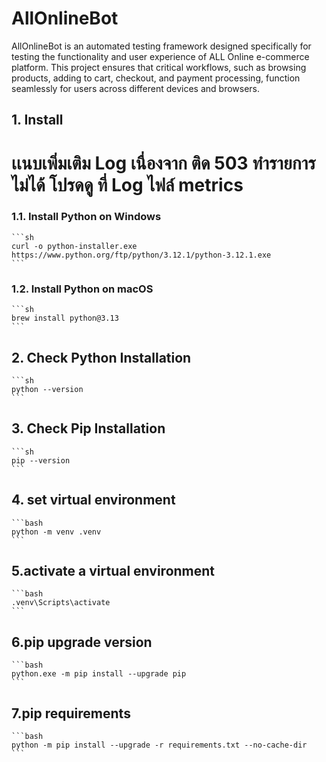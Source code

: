 # AllOnlineBot

 AllOnlineBot is an automated testing framework designed specifically for testing the functionality and user experience of ALL Online e-commerce platform. This project ensures that critical workflows, such as browsing products, adding to cart, checkout, and payment processing, function seamlessly for users across different devices and browsers.

## 1. Install
# เเนบเพิ่มเติม Log เนื่องจาก ติด 503 ทำรายการไม่ได้  โปรดดู ที่ Log ไฟล์ metrics
### 1.1. Install Python on Windows

    ```sh
    curl -o python-installer.exe https://www.python.org/ftp/python/3.12.1/python-3.12.1.exe
    ```

### 1.2. Install Python on macOS

    ```sh
    brew install python@3.13
    ```

## 2. Check Python Installation

    ```sh
    python --version
    ```

## 3. Check Pip Installation

    ```sh
    pip --version
    ```

## 4. set virtual environment

    ```bash
    python -m venv .venv
    ```

## 5.activate a virtual environment

    ```bash
    .venv\Scripts\activate
    ```

## 6.pip  upgrade version

    ```bash
    python.exe -m pip install --upgrade pip
    ```

## 7.pip  requirements

    ```bash
    python -m pip install --upgrade -r requirements.txt --no-cache-dir
    ```

